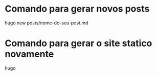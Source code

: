 # Comando para gerar novos posts
hugo new posts/nome-do-seu-post.md

# Comando para gerar o site statico novamente
hugo
